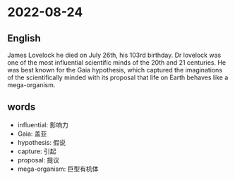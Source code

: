 # 2022-08-24


## English
James Lovelock he died on July 26th, his
103rd birthday. Dr lovelock was one of the 
most influential scientific minds of the
20th and 21 centuries. He was best
known for the Gaia hypothesis, which
captured the imaginations of the 
scientifically minded with its proposal that
life on Earth behaves like a mega-organism.

## words
* influential: 影响力
* Gaia: 盖亚
* hypothesis: 假说
* capture: 引起
* proposal: 提议
* mega-organism: 巨型有机体
